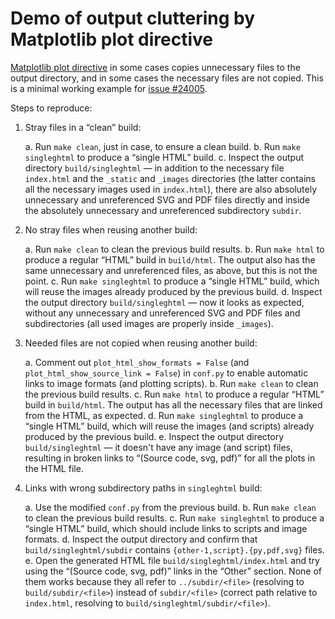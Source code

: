 # Demo of output cluttering by Matplotlib plot directive

[Matplotlib plot directive](https://matplotlib.org/stable/api/sphinxext_plot_directive_api.html)
in some cases copies unnecessary files to the output directory, and in some
cases the necessary files are not copied.
This is a minimal working example for
[issue #24005](https://github.com/matplotlib/matplotlib/issues/24005).

Steps to reproduce:

1. Stray files in a “clean” build:

   a. Run `make clean`, just in case, to ensure a clean build.
   b. Run `make singleghtml` to produce a “single HTML” build.
   c. Inspect the output directory `build/singleghtml` — in addition to the
      necessary file `index.html` and the `_static` and `_images` directories
      (the latter contains all the necessary images used in `index.html`),
      there are also absolutely unnecessary and unreferenced SVG and PDF files
      directly and inside the absolutely unnecessary and unreferenced
      subdirectory `subdir`.

2. No stray files when reusing another build:

   a. Run `make clean` to clean the previous build results.
   b. Run `make html` to produce a regular “HTML” build in `build/html`.
      The output also has the same unnecessary and unreferenced files, as
      above, but this is not the point.
   c. Run `make singleghtml` to produce a “single HTML” build, which will reuse
      the images already produced by the previous build.
   d. Inspect the output directory `build/singleghtml` — now it looks as
      expected, without any unnecessary and unreferenced SVG and PDF files and
      subdirectories (all used images are properly inside `_images`).

3. Needed files are not copied when reusing another build:

   a. Comment out `plot_html_show_formats = False` (and
      `plot_html_show_source_link = False`) in `conf.py` to enable automatic
      links to image formats (and plotting scripts).
   b. Run `make clean` to clean the previous build results.
   c. Run `make html` to produce a regular “HTML” build in `build/html`.
      The output has all the necessary files that are linked from the HTML, as
      expected.
   d. Run `make singleghtml` to produce a “single HTML” build, which will reuse
      the images (and scripts) already produced by the previous build.
   e. Inspect the output directory `build/singleghtml` — it doesn't have any
      image (and script) files, resulting in broken links to “(Source code,
      svg, pdf)” for all the plots in the HTML file.

4. Links with wrong subdirectory paths in `singleghtml` build:

   a. Use the modified `conf.py` from the previous build.
   b. Run `make clean` to clean the previous build results.
   c. Run `make singleghtml` to produce a “single HTML” build, which should
      include links to scripts and image formats.
   d. Inspect the output directory and confirm that `build/singleghtml/subdir`
      contains `{other-1,script}.{py,pdf,svg}` files.
   e. Open the generated HTML file `build/singleghtml/index.html` and try using
      the “(Source code, svg, pdf)” links in the “Other” section. None of them
      works because they all refer to `../subdir/<file>` (resolving to
      `build/subdir/<file>`) instead of `subdir/<file>` (correct path relative
      to `index.html`, resolving to `build/singleghtml/subdir/<file>`).
